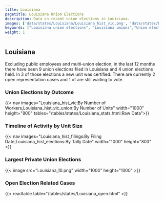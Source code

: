 ```yaml
---
title: Louisiana
pagetitle: Louisiana Union Elections
description: Data on recent union elections in Louisiana.
images: ['data/states/Louisiana/Louisiana_hist_vic.png', 'data/states/Louisiana/Louisiana_hist_size.png', 'data/states/Louisiana/Louisiana_10.png']
keywords: ["Louisiana union elections", "Louisiana unions","Union elections"]
weight: 1
---
```

##  Louisiana

Excluding public employees and multi-union election, in the last 12 months there have been 9 union elections filed in Louisiana and 4 union elections held. In 3 of those elections a new unit was certified. There are currently 2 open representation cases and 1 of are still waiting to vote.

### Union Elections by Outcome
{{< nav images="Louisiana_hist_vic:By Number of Workers,Louisiana_hist_vic_union:By Number of Units" width="1000" height="800" tables="/tables/states/Louisiana_stats.html:Raw Data">}}

### Timeline of Activity by Unit Size
{{< nav images="Louisiana_hist_filings:By Filing Date,Louisiana_hist_elections:By Tally Date" width="1000" height="800" >}}

### Largest Private Union Elections
{{< image src="Louisiana_10.png" width="1000" height="1000"  >}}

### Open Election Related Cases
{{< readtable table="/tables/states/Louisiana_open.html" >}}

